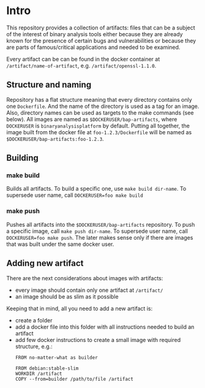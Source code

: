 
# Intro

This repository provides a collection of artifacts: files that can be a subject of
the interest of binary analysis tools either because they are already known for the
presence of certain bugs and vulnerabilities or because they are parts of famous/critical
applications and needed to be examined.

Every artifact can be can be found in the docker container at `/artifact/name-of-artifact`,
e.g. `/artifact/openssl-1.1.0`.

## Structure and naming

Repository has a flat structure meaning that every directory contains only one `Dockerfile`.
And the name of the directory is used as a tag for an image. Also, directory names can be used
as targets to the make commands (see below).
All images are named as `$DOCKERUSER/bap-artifacts`, where `DOCKERUSER` is `binaryanalysisplatform`
by default. Putting all together, the image built from the docker file at `foo-1.2.3/Dockerfile`
will be named as `$DOCKERUSER/bap-artifacts:foo-1.2.3`.

## Building

### make build
Builds all artifacts. To build a specific one, use `make build dir-name`.
To supersede user name, call `DOCKERUSER=foo make build`

### make push
Pushes all artifacts into the `$DOCKERUSER/bap-artifacts` repository.
To push a specific image, call `make push dir-name`.
To supersede user name, call `DOCKERUSER=foo make push`. The later makes
sense only if there are images that was built under the same docker user.

## Adding new artifact

There are the next considerations about images with artifacts:
- every image should contain only one artifact at `/artifact/`
- an image should be as slim as it possible

Keeping that in mind, all you need to add a new artifact is:
- create a folder
- add a docker file into this folder with all instructions
  needed to build an artifact
- add few docker instructions to create a small image with
  required structure, e.g.:
  ```
  FROM no-matter-what as builder

  FROM debian:stable-slim
  WORKDIR /artifact
  COPY --from=builder /path/to/file /artifact
  ```
